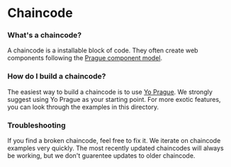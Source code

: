 # Chaincode

### What's a chaincode?
A chaincode is a installable block of code. They often create web components following the [Prague component model](../doc/architecture/web-component-model.md).

### How do I build a chaincode?
The easiest way to build a chaincode is to use [Yo Prague](../tools/generator-prague). We strongly suggest using Yo Prague as your starting point. For more exotic features, you can look through the examples in this directory.

### Troubleshooting
If you find a broken chaincode, feel free to fix it. We iterate on chaincode examples very quickly. The most recently updated chaincodes will always be working, but we don't guarentee updates to older chaincode.
